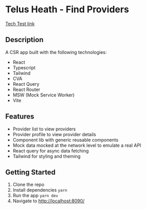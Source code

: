 # Telus Heath - Find Providers

[Tech Test link](https://github.com/AkiraMD/provider-directory-takehome)

## Description

A CSR app built with the following technologies:

- React
- Typescript
- Tailwind
- CVA
- React Query
- React Router
- MSW (Mock Service Worker)
- Vite

## Features

- Provider list to view providers
- Provider profile to view provider details
- Component lib with generic reusable components
- Mock data mocked at the network level to emulate a real API
- React query for async data fetching
- Tailwind for styling and theming

## Getting Started

1. Clone the repo
2. Install dependencies `yarn`
3. Run the app `yarn dev`
4. Navigate to [http://localhost:8090/](http://localhost:8090/)
